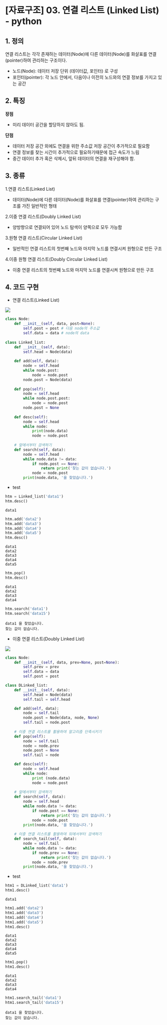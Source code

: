 
# [자료구조] 03. 연결 리스트 (Linked List) - python

## 1. 정의

연결 리스트는 각각 존재하는 데이터(Node)에 다른 데이터(Node)를 화살표를 연결(pointer)하여 관리하는 구조이다.<br>
* 노드(Node): 데이터 저장 단위 (데이터값, 포인터) 로 구성<br>
* 포인터(pointer): 각 노드 안에서, 다음이나 이전의 노드와의 연결 정보를 가지고 있는 공간

## 2. 특징

**장점**<br>
* 미리 데이터 공간을 할당하지 않아도 됨.<br>

**단점**<br>
* 데이터 저장 공간 외에도 연결을 위한 주소값 저장 공간이 추가적으로 필요함<br>
* 연결 정보를 찾는 시간이 추가적으로 필요하기때문에 접근 속도가 느림<br>
* 중간 데이터 추가 혹은 삭제시, 앞뒤 데이터의 연결을 재구성해야 함.

## 3. 종류

1.연결 리스트(Linked List)<br>
* 데이터(Node)에 다른 데이터(Node)를 화살표를 연결(pointer)하여 관리하는 구조를 가진 일반적인 형태<br>

2.이중 연결 리스트(Doubly Linked List)<br>
* 양방향으로 연결되어 있어 노드 탐색이 양쪽으로 모두 가능함<br>

3.원형 연결 리스트(Circular Linked List)<br>
* 일반적인 연결 리스트의 첫번째 노드와 마지막 노드를 연결시켜 원형으로 만든 구조<br>

4.이중 원형 연결 리스트(Doubly Circular Linked List)<br>
* 이중 연결 리스트의 첫번째 노드와 마지막 노드를 연결시켜 원형으로 만든 구조

## 4. 코드 구현

* 연결 리스트(Linked List)

<img src="https://www.fun-coding.org/00_Images/linkedlistadd.png" />


```python
class Node:
    def __init__(self, data, post=None):
        self.post = post # 다음 node의 주소값
        self.data = data # node의 data
        
class Linked_list:
    def __init__(self, data):
        self.head = Node(data)
        
    def add(self, data):
        node = self.head
        while node.post:
            node = node.post
        node.post = Node(data)
    
    def pop(self):
        node = self.head
        while node.post.post:
            node = node.post
        node.post = None
    
    def desc(self):
        node = self.head
        while node:
            print(node.data)
            node = node.post
            
    # 앞에서부터 검색하기
    def search(self, data):
        node = self.head
        while node.data != data:
            if node.post == None:           
                return print('찾는 값이 없습니다.')
            node = node.post
        print(node.data, '을 찾았습니다.')
```

* test


```python
htm = Linked_list('data1')
htm.desc()
```

    data1
    


```python
htm.add('data2')
htm.add('data3')
htm.add('data4')
htm.add('data5')
htm.desc()
```

    data1
    data2
    data3
    data4
    data5
    


```python
htm.pop()
htm.desc()
```

    data1
    data2
    data3
    data4
    


```python
htm.search('data1')
htm.search('data15')
```

    data1 을 찾았습니다.
    찾는 값이 없습니다.
    

* 이중 연결 리스트(Doubly Linked List)

<img src="https://www.fun-coding.org/00_Images/doublelinkedlist.png" />


```python
class Node:
    def __init__(self, data, prev=None, post=None):
        self.prev = prev
        self.data = data
        self.post = post

class DLinked_list:
    def __init__(self, data):
        self.head = Node(data)
        self.tail = self.head

    def add(self, data):
        node = self.tail
        node.post = Node(data, node, None)
        self.tail = node.post
    
    # 이중 연결 리스트를 활용하여 알고리즘 단축시키기
    def pop(self):
        node = self.tail
        node = node.prev
        node.post = None
        self.tail = node

    def desc(self):
        node = self.head
        while node:
            print (node.data)
            node = node.post
            
    # 앞에서부터 검색하기
    def search(self, data):
        node = self.head
        while node.data != data:
            if node.post == None:           
                return print('찾는 값이 없습니다.')
            node = node.post
        print(node.data, '을 찾았습니다.')
        
    # 이중 연결 리스트를 활용하여 뒤에서부터 검색하기
    def search_tail(self, data):
        node = self.tail
        while node.data != data:
            if node.prev == None:
                return print('찾는 값이 없습니다.')
            node = node.prev
        print(node.data, '을 찾았습니다.')
```

* test


```python
htm1 = DLinked_list('data1')
htm1.desc()
```

    data1
    


```python
htm1.add('data2')
htm1.add('data3')
htm1.add('data4')
htm1.add('data5')
htm1.desc()
```

    data1
    data2
    data3
    data4
    data5
    


```python
htm1.pop()
htm1.desc()
```

    data1
    data2
    data3
    data4
    


```python
htm1.search_tail('data1')
htm1.search_tail('data15')
```

    data1 을 찾았습니다.
    찾는 값이 없습니다.
    
